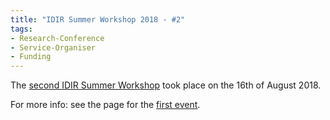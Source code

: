 ```yaml
---
title: "IDIR Summer Workshop 2018 - #2"
tags:
- Research-Conference
- Service-Organiser
- Funding
---
```


The [second IDIR Summer Workshop](http://www.idir.st-andrews.ac.uk/blog/2018/05/23/idir-summer-workshop-3/) took place on the 16th of August 2018.

For more info: see the page for the [first event](/activity/2018-07-24-IDIR1).

